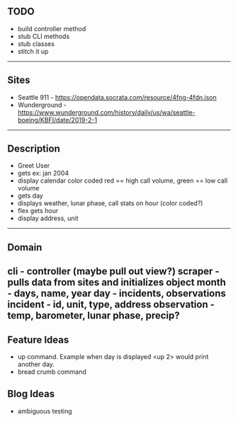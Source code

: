 ## TODO
  * build controller method
  * stub CLI methods
  * stub classes
  * stitch it up
---
## Sites
  * Seattle 911 - https://opendata.socrata.com/resource/4fng-4fdn.json
  * Wunderground - https://www.wunderground.com/history/daily/us/wa/seattle-boeing/KBFI/date/2019-2-1
---
## Description
  * Greet User
  * gets <mon yyyy> ex: jan 2004
  * display calendar color coded red == high call volume, green == low call volume
  * gets day
  * displays weather, lunar phase, call stats on hour (color coded?)
  * flex gets hour
  * display address, unit
---
## Domain
  cli - controller (maybe pull out view?)
    scraper - pulls data from sites and initializes object
      month - days, name, year
        day - incidents, observations
          incident - id, unit, type, address
          observation - temp, barometer, lunar phase, precip?
---
## Feature Ideas
  * up command. Example when day is displayed <up 2> would print another day.
  * bread crumb command
## Blog Ideas
  * ambiguous testing

